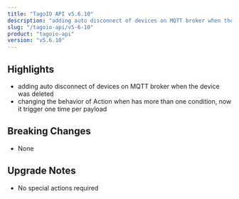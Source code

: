 ```yaml
---
title: "TagoIO API v5.6.10"
description: "adding auto disconnect of devices on MQTT broker when the device was deleted"
slug: "/tagoio-api/v5-6-10"
product: "tagoio-api"
version: "v5.6.10"
---
```


## Highlights

- adding auto disconnect of devices on MQTT broker when the device was deleted
- changing the behavior of Action when has more than one condition, now it trigger one time per payload

## Breaking Changes

- None

## Upgrade Notes

- No special actions required
